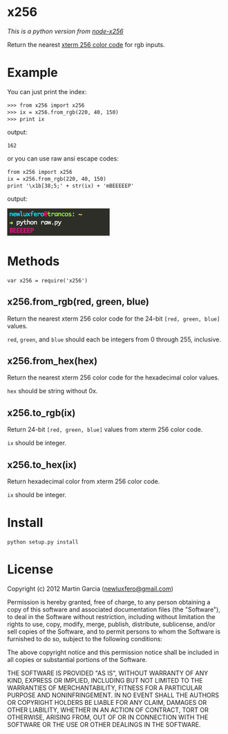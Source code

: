 x256
====
*This is a python version from [node-x256](https://github.com/substack/node-x256)*

Return the nearest
[xterm 256 color code](http://www.frexx.de/xterm-256-notes/)
for rgb inputs.


Example
=======

You can just print the index:

    >>> from x256 import x256
    >>> ix = x256.from_rgb(220, 40, 150)
    >>> print ix

output:

    162


or you can use raw ansi escape codes:

    from x256 import x256
    ix = x256.from_rgb(220, 40, 150)
    print '\x1b[38;5;' + str(ix) + 'mBEEEEEP'

output:

![x256 raw beep](screenshots/x256_raw_beep.png)


Methods
=======

    var x256 = require('x256')

x256.from_rgb(red, green, blue)
-------------------------------

Return the nearest xterm 256 color code for the 24-bit `[red, green, blue]`
values.

`red`, `green`, and `blue` should each be integers from 0 through 255,
inclusive.


x256.from_hex(hex)
------------------

Return the nearest xterm 256 color code for the hexadecimal color
values.

`hex` should be string without 0x.

x256.to_rgb(ix)
---------------

Return 24-bit `[red, green, blue]` values from xterm 256 color code.

`ix` should be integer.

x256.to_hex(ix)
---------------

Return hexadecimal color from xterm 256 color code.

`ix` should be integer.


Install
=======

    python setup.py install


License
=======

Copyright (c) 2012 Martin Garcia (newluxfero@gmail.com)

Permission is hereby granted, free of charge, to any person obtaining a copy
of this software and associated documentation files (the "Software"), to deal
in the Software without restriction, including without limitation the rights
to use, copy, modify, merge, publish, distribute, sublicense, and/or sell
copies of the Software, and to permit persons to whom the Software is
furnished to do so, subject to the following conditions:

The above copyright notice and this permission notice shall be included in
all copies or substantial portions of the Software.

THE SOFTWARE IS PROVIDED "AS IS", WITHOUT WARRANTY OF ANY KIND, EXPRESS OR
IMPLIED, INCLUDING BUT NOT LIMITED TO THE WARRANTIES OF MERCHANTABILITY,
FITNESS FOR A PARTICULAR PURPOSE AND NONINFRINGEMENT. IN NO EVENT SHALL THE
AUTHORS OR COPYRIGHT HOLDERS BE LIABLE FOR ANY CLAIM, DAMAGES OR OTHER
LIABILITY, WHETHER IN AN ACTION OF CONTRACT, TORT OR OTHERWISE, ARISING FROM,
OUT OF OR IN CONNECTION WITH THE SOFTWARE OR THE USE OR OTHER DEALINGS IN
THE SOFTWARE.